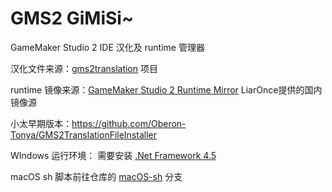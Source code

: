 # GMS2 GiMiSi~

 GameMaker Studio 2 IDE 汉化及 runtime 管理器

汉化文件来源：[gms2translation](https://github.com/GamemakerChina/gms2translation/tree/gh-pages) 项目

runtime 镜像来源：[GameMaker Studio 2 Runtime Mirror](https://gms.magecorn.com/#/) LiarOnce提供的国内镜像源

小太早期版本：https://github.com/Oberon-Tonya/GMS2TranslationFileInstaller

WIndows 运行环境：
需要安装 [.Net Framework 4.5](https://www.microsoft.com/zh-CN/download/details.aspx?id=30653)

macOS sh 脚本前往仓库的 [macOS-sh](https://github.com/GamemakerChina/GMS2TranslationFileInstaller/tree/macOS-sh) 分支
